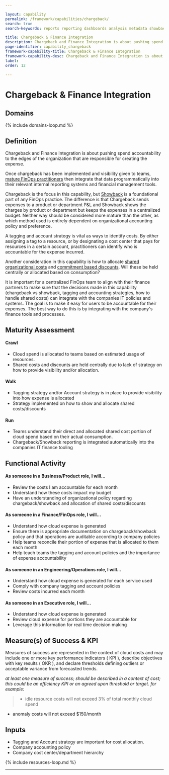 ```yaml
---

layout: capability
permalink: /framework/capabilities/chargeback/
search: true
search-keywords: reports reporting dashboards analysis metadata showback ledger GL budget budgets forecasting opex capex discounts organizational alignment

title: Chargeback & Finance Integration
description: Chargeback and Finance Integration is about pushing spend accountability to the edges of the organization that are responsible for creating the expense.
page-identifier: capability_chargeback
framework-capability-title: Chargeback & Finance Integration
framework-capability-desc: Chargeback and Finance Integration is about pushing spend accountability to the edges of the organization that are responsible for creating the expense.
label:
order: 12

---
```


# Chargeback & Finance Integration

## Domains
<!-- _x-ref to the FinOps Domain(s) to which this Capability corresponds_ -->
{% include domains-loop.md %}


## Definition
Chargeback and Finance Integration is about pushing spend accountability to the edges of the organization that are responsible for creating the expense.

Once chargeback has been implemented and visibility given to teams, [mature FinOps practitioners](https://www.finops.org/framework/maturity-model/) then integrate that data programmatically into their relevant internal reporting systems and financial management tools.

Chargeback is the focus in this capability, but [Showback](https://www.finops.org/framework/capabilities/analysis-showback/) is a foundational part of any FinOps practice.  The difference is that Chargeback sends expenses to a product or department P&L and Showback shows the charges by product or department but keeps the expenses in a centralized budget.  Neither way should be considered more mature than the other, as which method used is entirely dependent on organizational accounting policy and preference.

A tagging and account strategy is vital as ways to identify costs.  By either assigning a tag to a resource, or by designating a cost center that pays for resources in a certain account, practitioners can identify who is accountable for the expense incurred.

Another consideration in this capability is how to allocate [shared organizational costs](https://www.finops.org/framework/capabilities/manage-shared-cloud-cost/) and [commitment based discounts](https://www.finops.org/framework/capabilities/manage-commitment-based-discounts/).  Will these be held centrally or allocated based on consumption?  

It is important for a centralized FinOps team to align with their finance partners to make sure that the decisions made in this capability (chargeback vs showback, tagging and accounting strategies, how to handle shared costs) can integrate with the companies IT policies and systems.  The goal is to make it easy for users to be accountable for their expenses. The best way to do this is by integrating with the company's finance tools and processes.



## Maturity Assessment

#### Crawl
* Cloud spend is allocated to teams based on estimated usage of resources.
* Shared costs and discounts are held centrally due to lack of strategy on how to provide visibility and/or allocation.

#### Walk
* Tagging strategy and/or Account strategy is in place to provide visibility into how expense is allocated
* Strategy implemented on how to show and allocate shared costs/discounts

#### Run
* Teams understand their direct and allocated shared cost portion of cloud spend based on their actual consumption.
* Chargeback/Showback reporting is integrated automatically into the companies IT finance tooling




## Functional Activity

#### As someone in a Business/Product role, I will…
* Review the costs I am accountable for each month
* Understand how these costs impact my budget
* Have an understanding of organizational policy regarding chargeback/showback and allocation of shared costs/discounts


#### As someone in a Finance/FinOps role, I will…
* Understand how cloud expense is generated
* Ensure there is appropriate documentation on chargeback/showback policy and that operations are auditable according to company policies
* Help teams reconcile their portion of expense that is allocated to them each month
* Help teach teams the tagging and account policies and the importance of expense accountability


#### As someone in an Engineering/Operations role, I will...
* Understand how cloud expense is generated for each service used
* Comply with company tagging and account policies
* Review costs incurred each month


#### As someone in an Executive role, I will…
* Understand how cloud expense is generated
* Review cloud expense for portions they are accountable for
* Leverage this information for real time decision making




## Measure(s) of Success & KPI
Measures of success are represented in the context of cloud costs and may include one or more key performance indicators ( KPI ), describe objectives with key results ( OKR ), and declare thresholds defining outliers or acceptable variance from forecasted trends.

_at least one measure of success; should be described in a context of cost; this could be an efficiency KPI or an agreed upon threshold or target._
_for example:_
>* idle resource costs will not exceed 3% of total monthly cloud spend
* anomaly costs will not exceed $150/month



## Inputs
* Tagging and Account strategy are important for cost allocation.
* Company accounting policy
* Company cost center/department hierarchy


<!-- REAL WORLD RESOURCES, PROJECTS, PLAYBOOKS, GUIDES AND STORIES -->

{% include resources-loop.md %}

---
